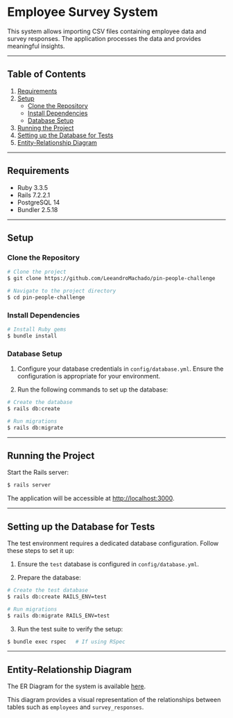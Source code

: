 # Employee Survey System

This system allows importing CSV files containing employee data and survey responses. The application processes the data and provides meaningful insights.

---

## Table of Contents

1. [Requirements](#requirements)
2. [Setup](#setup)
   - [Clone the Repository](#clone-the-repository)
   - [Install Dependencies](#install-dependencies)
   - [Database Setup](#database-setup)
3. [Running the Project](#running-the-project)
4. [Setting up the Database for Tests](#setting-up-the-database-for-tests)
5. [Entity-Relationship Diagram](#entity-relationship-diagram)

---

## Requirements

- Ruby 3.3.5
- Rails 7.2.2.1
- PostgreSQL 14
- Bundler 2.5.18

---

## Setup

### Clone the Repository

```bash
# Clone the project
$ git clone https://github.com/LeeandroMachado/pin-people-challenge

# Navigate to the project directory
$ cd pin-people-challenge
```

### Install Dependencies

```bash
# Install Ruby gems
$ bundle install
```

### Database Setup

1. Configure your database credentials in `config/database.yml`. Ensure the configuration is appropriate for your environment.

2. Run the following commands to set up the database:

```bash
# Create the database
$ rails db:create

# Run migrations
$ rails db:migrate
```

---

## Running the Project

Start the Rails server:

```bash
$ rails server
```

The application will be accessible at [http://localhost:3000](http://localhost:3000).

---

## Setting up the Database for Tests

The test environment requires a dedicated database configuration. Follow these steps to set it up:

1. Ensure the `test` database is configured in `config/database.yml`.

2. Prepare the database:

```bash
# Create the test database
$ rails db:create RAILS_ENV=test

# Run migrations
$ rails db:migrate RAILS_ENV=test
```

3. Run the test suite to verify the setup:

```bash
$ bundle exec rspec   # If using RSpec
```

---

## Entity-Relationship Diagram

The ER Diagram for the system is available [here](https://link-to-your-er-diagram.com).

This diagram provides a visual representation of the relationships between tables such as `employees` and `survey_responses`.
